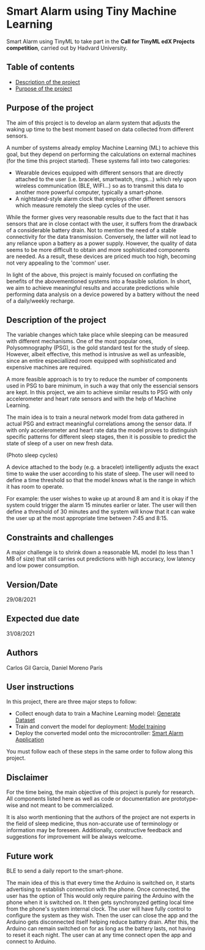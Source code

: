 # Smart Alarm using Tiny Machine Learning

Smart Alarm using TinyML to take part in the **Call for TinyML edX Projects competition**, carried out by Hadvard University.


## Table of contents

- [Description of the project](#Description-of-the-project)
- [Purpose of the project](#Purpose-of-the-project)


## Purpose of the project

The aim of this project is to develop an alarm system that adjusts the waking up time to the best moment based on data collected from different sensors.

A number of systems already employ Machine Learning (ML) to achieve this goal, but they depend on performing the calculations on external machines (for the time this project started). These systems fall into two categories:

- Wearable devices equipped with different sensors that are directly attached to the user (i.e. bracelet, smartwatch, rings...) which rely upon wireless communication (BLE, WIFI...) so as to transmit this data to another more powerful computer, typically a smart-phone.
- A nightstand-style alarm clock that employs other different sensors which measure remotely the sleep cycles of the user.

While the former gives very reasonable results due to the fact that it has sensors that are in close contact with the user, it suffers from the drawback of a considerable battery drain. Not to mention the need of a stable connectivity for the data transmission. 
Conversely, the latter will not lead to any reliance upon a battery as a power supply. However, the quality of data seems to be more difficult to obtain and more sophisticated components are needed. As a result, these devices are priced much too high, becoming not very appealing to the 'common' user.

In light of the above, this project is mainly focused on conflating the benefits of the abovementioned systems into a feasible solution. In short, we aim to achieve meaningful results and accurate predictions while performing data analysis on a device powered by a battery without the need of a daily/weekly recharge. 


## Description of the project

The variable changes which take place while sleeping can be measured with different mechanisms. One of the most popular ones, Polysomnography (PSG), is the gold standard test for the study of sleep. However, albeit effective, this method is intrusive as well as unfeasible, since an entire especiallized room equipped with sophisticated and expensive machines are required.

A more feasible approach is to try to reduce the number of components used in PSG to bare minimum, in such a way that only the essencial sensors are kept. In this project, we aim to achieve similar results to PSG with only accelerometer and heart rate sensors and with the help of Machine Learning. 

The main idea is to train a neural network model from data gathered in actual PSG and extract meaningful correlations among the sensor data. If with only accelerometer and heart rate data the model proves to distinguish specific patterns for different sleep stages, then it is possible to predict the state of sleep of a user on new fresh data.

(Photo sleep cycles)

A device attached to the body (e.g. a bracelet) intelligently adjusts the exact time to wake the user according to his state of sleep. The user will need to define a time threshold so that the model knows what is the range in which it has room to operate.

For example: the user wishes to wake up at around 8 am and it is okay if the system could trigger the alarm 15 minutes earlier or later. The user will then define a threshold of 30 minutes and the system will know that it can wake the user up at the most appropriate time between 7:45 and 8:15.


## Constraints and challenges 

A major challenge is to shrink down a reasonable ML model (to less than 1 MB of size) that still carries out predictions with high accuracy, low latency and low power consumption.


## Version/Date

29/08/2021


## Expected due date

31/08/2021


## Authors

Carlos Gil García, Daniel Moreno París


## User instructions

In this project, there are three major steps to follow: 

- Collect enough data to train a Machine Learning model: [Generate Dataset](src/colabs/generate_dataset/)
- Train and convert the model for deployment: [Model training](src/colabs/model_training/)
- Deploy the converted model onto the microcontroller: [Smart Alarm Application](src/arduino/smart_alarm/)

You must follow each of these steps in the same order to follow along this project.


## Disclaimer

For the time being, the main objective of this project is purely for research. All components listed here as well as code or documentation are prototype-wise and not meant to be commercialized.

It is also worth mentioning that the authors of the project are not experts in the field of sleep medicine, thus non-accurate use of terminology or information may be foreseen. Additionally, constructive feedback and suggestions for improvement will be always welcome.


## Future work

BLE to send a daily report to the smart-phone.

The main idea of this is that every time the Arduino is switched on, it starts advertising to establish connection with the phone. Once connected, the user has the option of
This would only require pairing the Arduino with the phone when it is switched on. It then gets synchronyzed getting local time from the phone's system internal clock. The user will have fully control to configure the system as they wish. Then the user can close the app and the Arduino gets disconnected itself helping reduce battery drain. After this, the Arduino can remain switched on for as long as the battery lasts, not having to reset it each night. The user can at any time connect open the app and connect to Arduino.

